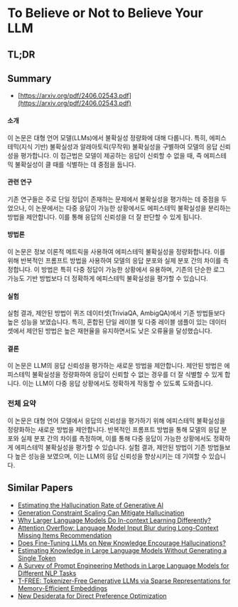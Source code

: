 # To Believe or Not to Believe Your LLM
## TL;DR
## Summary
- [https://arxiv.org/pdf/2406.02543.pdf](https://arxiv.org/pdf/2406.02543.pdf)

#### 소개
이 논문은 대형 언어 모델(LLMs)에서 불확실성 정량화에 대해 다룹니다. 특히, 에피스테믹(지식 기반) 불확실성과 알레아토릭(무작위) 불확실성을 구별하여 모델의 응답 신뢰성을 평가합니다. 이 접근법은 모델이 제공하는 응답이 신뢰할 수 없을 때, 즉 에피스테믹 불확실성이 클 때를 식별하는 데 중점을 둡니다.

#### 관련 연구
기존 연구들은 주로 단일 정답이 존재하는 문제에서 불확실성을 평가하는 데 중점을 두었으나, 이 논문에서는 다중 응답이 가능한 상황에서도 에피스테믹 불확실성을 분리하는 방법을 제안합니다. 이를 통해 응답의 신뢰성을 더 잘 판단할 수 있게 됩니다.

#### 방법론
이 논문은 정보 이론적 메트릭을 사용하여 에피스테믹 불확실성을 정량화합니다. 이를 위해 반복적인 프롬프트 방법을 사용하여 모델의 응답 분포와 실제 분포 간의 차이를 측정합니다. 이 방법은 특히 다중 정답이 가능한 상황에서 유용하며, 기존의 단순한 로그 가능도 기반 방법보다 더 정확하게 에피스테믹 불확실성을 평가할 수 있습니다.

#### 실험
실험 결과, 제안된 방법이 퀴즈 데이터셋(TriviaQA, AmbigQA)에서 기존 방법들보다 높은 성능을 보였습니다. 특히, 혼합된 단일 레이블 및 다중 레이블 샘플이 있는 데이터셋에서 제안된 방법은 높은 재현율을 유지하면서도 낮은 오류율을 달성했습니다.

#### 결론
이 논문은 LLM의 응답 신뢰성을 평가하는 새로운 방법을 제안합니다. 제안된 방법은 에피스테믹 불확실성을 정량화하여 응답이 신뢰할 수 없는 경우를 더 잘 식별할 수 있게 합니다. 이는 LLM이 다중 응답 상황에서도 정확하게 작동할 수 있도록 도와줍니다.

### 전체 요약
이 논문은 대형 언어 모델에서 응답의 신뢰성을 평가하기 위해 에피스테믹 불확실성을 정량화하는 새로운 방법을 제안합니다. 반복적인 프롬프트 방법을 통해 모델의 응답 분포와 실제 분포 간의 차이를 측정하며, 이를 통해 다중 응답이 가능한 상황에서도 정확하게 에피스테믹 불확실성을 평가할 수 있습니다. 실험 결과, 제안된 방법이 기존 방법들보다 높은 성능을 보였으며, 이는 LLM의 응답 신뢰성을 향상시키는 데 기여할 수 있습니다.

## Similar Papers
- [Estimating the Hallucination Rate of Generative AI](2406.07457.md)
- [Generation Constraint Scaling Can Mitigate Hallucination](2407.16908.md)
- [Why Larger Language Models Do In-context Learning Differently?](2405.19592.md)
- [Attention Overflow: Language Model Input Blur during Long-Context Missing Items Recommendation](2407.13481.md)
- [Does Fine-Tuning LLMs on New Knowledge Encourage Hallucinations?](2405.05904.md)
- [Estimating Knowledge in Large Language Models Without Generating a Single Token](2406.12673.md)
- [A Survey of Prompt Engineering Methods in Large Language Models for Different NLP Tasks](2407.12994.md)
- [T-FREE: Tokenizer-Free Generative LLMs via Sparse Representations for Memory-Efficient Embeddings](2406.19223.md)
- [New Desiderata for Direct Preference Optimization](2407.09072.md)
